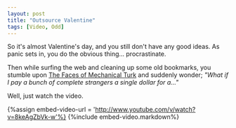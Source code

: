 ```yaml
---
layout: post
title: "Outsource Valentine"
tags: [Video, Odd]
---
```


So it's almost Valentine's day, and you still don't have any good ideas. As panic sets in, you do the obvious thing... procrastinate.

Then while surfing the web and cleaning up some old bookmarks, you stumble upon <a href="http://waxy.org/2008/11/the_faces_of_mechanical_turk/">The Faces of Mechanical Turk</a> and suddenly wonder; _"What if I pay a bunch of complete strangers a single dollar for a..."_

Well, just watch the video.

{%assign embed-video-url = 'http://www.youtube.com/v/watch?v=8keAgZbVk-w'%}
{%include embed-video.markdown%}

